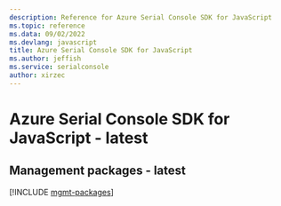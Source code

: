 ```yaml
---
description: Reference for Azure Serial Console SDK for JavaScript
ms.topic: reference
ms.data: 09/02/2022
ms.devlang: javascript
title: Azure Serial Console SDK for JavaScript
ms.author: jeffish
ms.service: serialconsole
author: xirzec
---
```

# Azure Serial Console SDK for JavaScript - latest

## Management packages - latest
[!INCLUDE [mgmt-packages](serial-console-mgmt-index.md)]